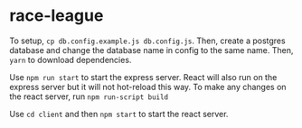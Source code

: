 # race-league

To setup, `cp db.config.example.js db.config.js`. Then, create a postgres database and change the database name in config to the same name.
Then, `yarn` to download dependencies.

Use `npm run start` to start the express server.
React will also run on the express server but it will not hot-reload this way.
To make any changes on the react server, run `npm run-script build`

Use `cd client` and then `npm start` to start the react server.
